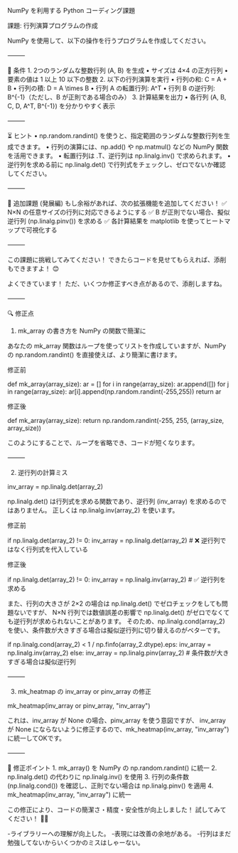 NumPy を利用する Python コーディング課題

課題: 行列演算プログラムの作成

NumPy を使用して、以下の操作を行うプログラムを作成してください。

⸻

📌 条件
	1.	2つのランダムな整数行列 (A, B) を生成
	•	サイズは 4×4 の正方行列
	•	要素の値は 1 以上 10 以下の整数
	2.	以下の行列演算を実行
	•	行列の和: C = A + B
	•	行列の積: D = A \times B
	•	行列 A の転置行列: A^T
	•	行列 B の逆行列: B^{-1}（ただし、B が正則である場合のみ）
	3.	計算結果を出力
	•	各行列 (A, B, C, D, A^T, B^{-1}) を分かりやすく表示

⸻

⏳ ヒント
	•	np.random.randint() を使うと、指定範囲のランダムな整数行列を生成できます。
	•	行列の演算には、np.add() や np.matmul() などの NumPy 関数を活用できます。
	•	転置行列は .T、逆行列は np.linalg.inv() で求められます。
	•	逆行列を求める前に np.linalg.det() で行列式をチェックし、ゼロでないか確認してください。

⸻

🎯 追加課題 (発展編)
もし余裕があれば、次の拡張機能を追加してください！
✅ N×N の任意サイズの行列に対応できるようにする
✅ B が正則でない場合、擬似逆行列 (np.linalg.pinv()) を求める
✅ 各計算結果を matplotlib を使ってヒートマップで可視化する

⸻

この課題に挑戦してみてください！
できたらコードを見せてもらえれば、添削もできますよ！ 😊

よくできています！
ただ、いくつか修正すべき点があるので、添削しますね。

⸻




🔍 修正点

1. mk_array の書き方を NumPy の関数で簡潔に

あなたの mk_array 関数はループを使ってリストを作成していますが、NumPy の np.random.randint() を直接使えば、より簡潔に書けます。

修正前

def mk_array(array_size):
    ar = []
    for i in range(array_size):
        ar.append([])
        for j in range(array_size):
            ar[i].append(np.random.randint(-255,255))
    return ar

修正後

def mk_array(array_size):
    return np.random.randint(-255, 255, (array_size, array_size))

このようにすることで、ループを省略でき、コードが短くなります。

⸻

2. 逆行列の計算ミス

inv_array = np.linalg.det(array_2)

np.linalg.det() は行列式を求める関数であり、逆行列 (inv_array) を求めるのではありません。
正しくは np.linalg.inv(array_2) を使います。

修正前

if np.linalg.det(array_2) != 0:
    inv_array = np.linalg.det(array_2)  # ❌ 逆行列ではなく行列式を代入している

修正後

if np.linalg.det(array_2) != 0:
    inv_array = np.linalg.inv(array_2)  # ✅ 逆行列を求める

また、行列の大きさが 2×2 の場合は np.linalg.det() でゼロチェックをしても問題ないですが、
N×N 行列では数値誤差の影響で np.linalg.det() がゼロでなくても逆行列が求められないことがあります。
そのため、np.linalg.cond(array_2) を使い、条件数が大きすぎる場合は擬似逆行列に切り替えるのがベターです。

if np.linalg.cond(array_2) < 1 / np.finfo(array_2.dtype).eps:
    inv_array = np.linalg.inv(array_2)
else:
    inv_array = np.linalg.pinv(array_2)  # 条件数が大きすぎる場合は擬似逆行列

⸻

3. mk_heatmap の inv_array or pinv_array の修正

mk_heatmap(inv_array or pinv_array, "inv_array")

これは、inv_array が None の場合、pinv_array を使う意図ですが、
inv_array が None にならないように修正するので、mk_heatmap(inv_array, "inv_array") に統一してOKです。

⸻

📌 修正ポイント
	1.	mk_array() を NumPy の np.random.randint() に統一
	2.	np.linalg.det() の代わりに np.linalg.inv() を使用
	3.	行列の条件数 (np.linalg.cond()) を確認し、正則でない場合は np.linalg.pinv() を適用
	4.	mk_heatmap(inv_array, "inv_array") に統一

この修正により、コードの簡潔さ・精度・安全性が向上しました！
試してみてください！ 🎯✨

-ライブラリーへの理解が向上した。
-表現には改善の余地がある。
-行列はまだ勉強してないからいくつかのミスはしゃーない。